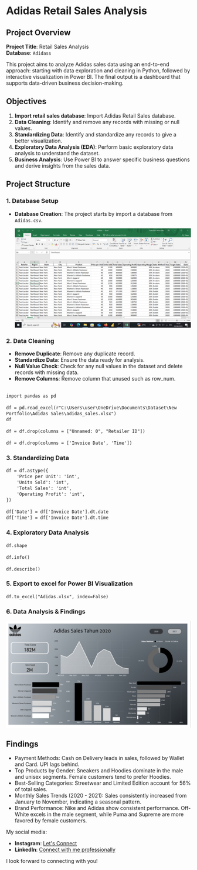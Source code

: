# Adidas Retail Sales Analysis

## Project Overview

**Project Title**: Retail Sales Analysis  
**Database**: `Adidass`

This project aims to analyze Adidas sales data using an end-to-end approach: starting with data exploration and cleaning in Python, followed by interactive visualization in Power BI. The final output is a dashboard that supports data-driven business decision-making.

## Objectives

1. **Import retail sales database**: Import Adidas Retail Sales database.
2. **Data Cleaning**: Identify and remove any records with missing or null values.
3. **Standardizing Data**: Identify and standardize any records to give a better visualization.
4. **Exploratory Data Analysis (EDA)**: Perform basic exploratory data analysis to understand the dataset.
5. **Business Analysis**: Use Power BI to answer specific business questions and derive insights from the sales data.

## Project Structure

### 1. Database Setup

- **Database Creation**: The project starts by import a database from `Adidas.csv`.

  ![Database](Image/Dataset.png)


### 2. Data Cleaning

- **Remove Duplicate**: Remove any duplicate record.
- **Standardize Data**: Ensure the data ready for analysis.
- **Null Value Check**: Check for any null values in the dataset and delete records with missing data.
- **Remove Columns**: Remove column that unused such as row_num. 

```jupyterlab

import pandas as pd

df = pd.read_excel(r"C:\Users\user\OneDrive\Documents\Dataset\New Portfolio\Adidas Sales\adidas_sales.xlsx")
df

df = df.drop(columns = ["Unnamed: 0", "Retailer ID"])

df = df.drop(columns = ['Invoice Date', 'Time'])
```

### 3. Standardizing Data

```jupyter lab
df = df.astype({
    'Price per Unit': 'int',
    'Units Sold': 'int',
    'Total Sales': 'int',
    'Operating Profit': 'int',
})

df['Date'] = df['Invoice Date'].dt.date
df['Time'] = df['Invoice Date'].dt.time
```
### 4. Exploratory Data Analysis
```jupyter lab
df.shape

df.info()

df.describe()
```

### 5. Export to excel for Power BI Visualization
```jupyter lab
df.to_excel("Adidas.xlsx", index=False)
```

### 6. Data Analysis & Findings


  ![Dashboard](Image/Dashboard.jpeg)

## Findings

- Payment Methods: Cash on Delivery leads in sales, followed by Wallet and Card. UPI lags behind.
- Top Products by Gender: Sneakers and Hoodies dominate in the male and unisex segments. Female customers tend to prefer Hoodies.
- Best-Selling Categories: Streetwear and Limited Edition account for 56% of total sales.
- Monthly Sales Trends (2020 - 2021): Sales consistently increased from January to November, indicating a seasonal pattern.
- Brand Performance: Nike and Adidas show consistent performance. Off-White excels in the male segment, while Puma and Supreme are more favored by female customers.



My social media:

- **Instagram**: [Let's Connect](https://www.instagram.com/inirtp?igsh=MW9xZTU0bTRuaHlxeQ==)
- **LinkedIn**: [Connect with me professionally](https://www.linkedin.com/in/rahadian-triaji-pramudito-a43949273/)

I look forward to connecting with you!
